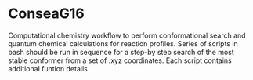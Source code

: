 # ConseaG16
Computational chemistry workflow to perform conformational search and quantum chemical calculations for reaction profiles. 
Series of scripts in bash should be run in sequence for a step-by step search of the most stable conformer from a set of .xyz coordinates.
Each script contains additional funtion details
